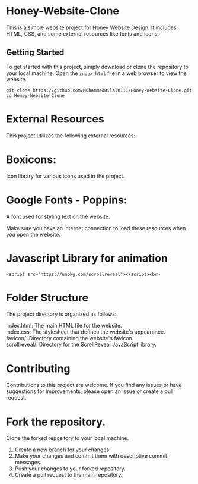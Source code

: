 # Honey-Website-Clone
This is a simple website project for Honey Website Design. It includes HTML, CSS, and some external resources like fonts and icons.
## Getting Started

To get started with this project, simply download or clone the repository to your local machine. Open the `index.html` file in a web browser to view the website.

```shell
git clone https://github.com/MuhammadBilal0111/Honey-Website-Clone.git
cd Honey-Website-Clone
```
# External Resources
This project utilizes the following external resources:

# Boxicons: 
  Icon library for various icons used in the project.
  <link href='https://unpkg.com/boxicons@2.1.4/css/boxicons.min.css' rel='stylesheet'>
      
# Google Fonts - Poppins: 
  A font used for styling text on the website.
  <link href="https://fonts.googleapis.com/css2?family=Poppins:wght@300;800&display=swap" rel="stylesheet">
  
Make sure you have an internet connection to load these resources when you open the website.
# Javascript Library for animation
    <script src="https://unpkg.com/scrollreveal"></script><br>
    
# Folder Structure
The project directory is organized as follows:

index.html: The main HTML file for the website.<br>
index.css: The stylesheet that defines the website's appearance.<br>
favicon/: Directory containing the website's favicon.<br>
scrollreveal/: Directory for the ScrollReveal JavaScript library.<br>

# Contributing
Contributions to this project are welcome. If you find any issues or have suggestions for improvements, please open an issue or create a pull request.

# Fork the repository.
Clone the forked repository to your local machine.
1. Create a new branch for your changes.
2. Make your changes and commit them with descriptive commit messages.
3. Push your changes to your forked repository.
4. Create a pull request to the main repository.
